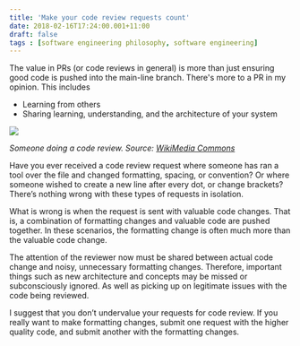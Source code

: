 ```yaml
---
title: 'Make your code review requests count'
date: 2018-02-16T17:24:00.001+11:00
draft: false
tags : [software engineering philosophy, software engineering]
---
```


The value in PRs (or code reviews in general) is more than just ensuring good code is pushed into the main-line branch. There's more to a PR in my opinion. This includes  
  
- Learning from others  
- Sharing learning, understanding, and the architecture of your system  

[![](https://1.bp.blogspot.com/-9Z0l1ixrzq4/WoZ43KE5aHI/AAAAAAAAQq0/ak0aDnoOIRIH7a2XLkmuprepdH6Mj4GGgCLcBGAs/s320/Code_Review_photo-1%255B1%255D.jpg)](https://1.bp.blogspot.com/-9Z0l1ixrzq4/WoZ43KE5aHI/AAAAAAAAQq0/ak0aDnoOIRIH7a2XLkmuprepdH6Mj4GGgCLcBGAs/s1600/Code_Review_photo-1%255B1%255D.jpg)

*Someone doing a code review. Source: [WikiMedia Commons](https://commons.wikimedia.org/wiki/)*


Have you ever received a code review request where someone has ran a tool over the file and changed formatting, spacing, or convention? Or where someone wished to create a new line after every dot, or change brackets? There’s nothing wrong with these types of requests in isolation.

What is wrong is when the request is sent with valuable code changes. That is, a combination of formatting changes and valuable code are pushed together. In these scenarios, the formatting change is often much more than the valuable code change.

The attention of the reviewer now must be shared between actual code change and noisy, unnecessary formatting changes. Therefore, important things such as new architecture and concepts may be missed or subconsciously ignored. As well as picking up on legitimate issues with the code being reviewed.

I suggest that you don’t undervalue your requests for code review. If you really want to make formatting changes, submit one request with the higher quality code, and submit another with the formatting changes.